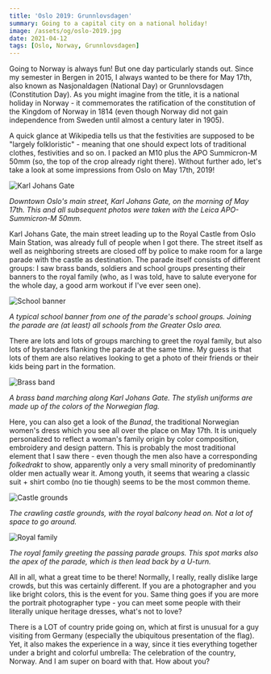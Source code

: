 ```yaml
---
title: 'Oslo 2019: Grunnlovsdagen'
summary: Going to a capital city on a national holiday!
image: /assets/og/oslo-2019.jpg
date: 2021-04-12
tags: [Oslo, Norway, Grunnlovsdagen]
---
```


Going to Norway is always fun! But one day particularly stands out. Since my semester in Bergen in 2015, I always wanted to be there for May 17th, also known as Nasjonaldagen (National Day) or Grunnlovsdagen (Constitution Day). As you might imagine from the title, it is a national holiday in Norway - it commemorates the ratification of the constitution of the Kingdom of Norway in 1814 (even though Norway did not gain independence from Sweden until almost a century later in 1905).

A quick glance at Wikipedia tells us that the festivities are supposed to be "largely folkloristic" - meaning that one should expect lots of traditional clothes, festivities and so on. I packed an M10 plus the APO Summicron-M 50mm (so, the top of the crop already right there). Without further ado, let's take a look at some impressions from Oslo on May 17th, 2019!

![Karl Johans Gate](/assets/photography/oslo-2019/oslo1.jpg)

*Downtown Oslo's main street, Karl Johans Gate, on the morning of May 17th. This and all subsequent photos were taken with the Leica APO-Summicron-M 50mm.*

Karl Johans Gate, the main street leading up to the Royal Castle from Oslo Main Station, was already full of people when I got there. The street itself as well as neighboring streets are closed off by police to make room for a large parade with the castle as destination. The parade itself consists of different groups: I saw brass bands, soldiers and school groups presenting their banners to the royal family (who, as I was told, have to salute everyone for the whole day, a good arm workout if I've ever seen one).

![School banner](/assets/photography/oslo-2019/oslo2.jpg)

*A typical school banner from one of the parade's school groups. Joining the parade are (at least) all schools from the Greater Oslo area.*

There are lots and lots of groups marching to greet the royal family, but also lots of bystanders flanking the parade at the same time. My guess is that lots of them are also relatives looking to get a photo of their friends or their kids being part in the formation.

![Brass band](/assets/photography/oslo-2019/oslo3.jpg)

*A brass band marching along Karl Johans Gate. The stylish uniforms are made up of the colors of the Norwegian flag.*

Here, you can also get a look of the *Bunad*, the traditional Norwegian women's dress which you see all over the place on May 17th. It is uniquely personalized to reflect a woman's family origin by color composition, embroidery and design pattern. This is probably the most traditional element that I saw there - even though the men also have a corresponding *folkedrakt* to show, apparently only a very small minority of predominantly older men actually wear it. Among youth, it seems that wearing a classic suit + shirt combo (no tie though) seems to be the most common theme.

![Castle grounds](/assets/photography/oslo-2019/oslo4.jpg)

*The crawling castle grounds, with the royal balcony head on. Not a lot of space to go around.*

![Royal family](/assets/photography/oslo-2019/oslo5.jpg)

*The royal family greeting the passing parade groups. This spot marks also the apex of the parade, which is then lead back by a U-turn.*

All in all, what a great time to be there! Normally, I really, really dislike large crowds, but this was certainly different. If you are a photographer and you like bright colors, this is the event for you. Same thing goes if you are more the portrait photographer type - you can meet some people with their literally unique heritage dresses, what's not to love?

There is a LOT of country pride going on, which at first is unusual for a guy visiting from Germany (especially the ubiquitous presentation of the flag). Yet, it also makes the experience in a way, since it ties everything together under a bright and colorful umbrella: The celebration of the country, Norway. And I am super on board with that. How about you?